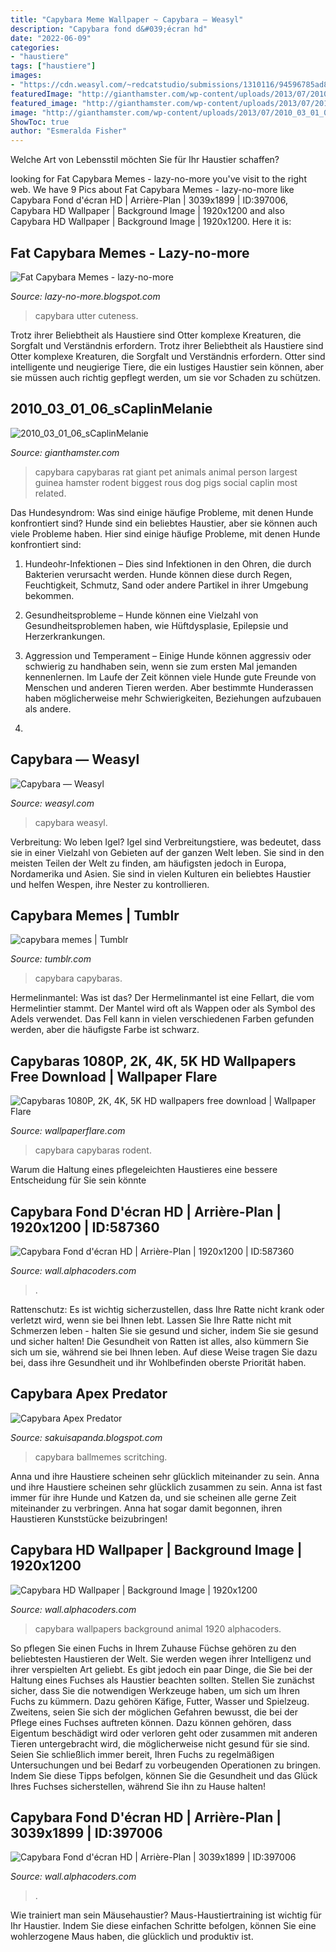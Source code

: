 ```yaml
---
title: "Capybara Meme Wallpaper ~ Capybara — Weasyl"
description: "Capybara fond d&#039;écran hd"
date: "2022-06-09"
categories:
- "haustiere"
tags: ["haustiere"]
images:
- "https://cdn.weasyl.com/~redcatstudio/submissions/1310116/94596785ad84f8515d4478dc2f95c29add678a0c58867235a438e7d6c967a090/redcatstudio-capybara.png"
featuredImage: "http://gianthamster.com/wp-content/uploads/2013/07/2010_03_01_06_sCaplinMelanie.jpg"
featured_image: "http://gianthamster.com/wp-content/uploads/2013/07/2010_03_01_06_sCaplinMelanie.jpg"
image: "http://gianthamster.com/wp-content/uploads/2013/07/2010_03_01_06_sCaplinMelanie.jpg"
ShowToc: true
author: "Esmeralda Fisher"
---
```



Welche Art von Lebensstil möchten Sie für Ihr Haustier schaffen?

	

		
looking for Fat Capybara Memes - lazy-no-more you've visit to the right web. We have 9 Pics about Fat Capybara Memes - lazy-no-more like Capybara Fond d&#039;écran HD | Arrière-Plan | 3039x1899 | ID:397006, Capybara HD Wallpaper | Background Image | 1920x1200 and also Capybara HD Wallpaper | Background Image | 1920x1200. Here it is:
		
    
## Fat Capybara Memes - Lazy-no-more

<img loading=lazy src="https://images-cdn.9gag.com/photo/a7WVPBx_700b.jpg" onerror="this.onerror=null;this.src='https://tse2.mm.bing.net/th?id=OIP.e4-iMAUYpbv8Po4RMDjZlQHaHZ&amp;pid=15.1';" alt="Fat Capybara Memes - lazy-no-more">

_Source: lazy-no-more.blogspot.com_

>capybara utter cuteness. 

	

Trotz ihrer Beliebtheit als Haustiere sind Otter komplexe Kreaturen, die Sorgfalt und Verständnis erfordern.
Trotz ihrer Beliebtheit als Haustiere sind Otter komplexe Kreaturen, die Sorgfalt und Verständnis erfordern. Otter sind intelligente und neugierige Tiere, die ein lustiges Haustier sein können, aber sie müssen auch richtig gepflegt werden, um sie vor Schaden zu schützen.

    
## 2010_03_01_06_sCaplinMelanie

<img loading=lazy src="http://gianthamster.com/wp-content/uploads/2013/07/2010_03_01_06_sCaplinMelanie.jpg" onerror="this.onerror=null;this.src='https://tse1.mm.bing.net/th?id=OIP.2PDmJW1l9A13UTbTQ-H2EAHaFs&amp;pid=15.1';" alt="2010_03_01_06_sCaplinMelanie">

_Source: gianthamster.com_

>capybara capybaras rat giant pet animals animal person largest guinea hamster rodent biggest rous dog pigs social caplin most related. 

	

Das Hundesyndrom: Was sind einige häufige Probleme, mit denen Hunde konfrontiert sind?
Hunde sind ein beliebtes Haustier, aber sie können auch viele Probleme haben. Hier sind einige häufige Probleme, mit denen Hunde konfrontiert sind:
1. Hundeohr-Infektionen – Dies sind Infektionen in den Ohren, die durch Bakterien verursacht werden. Hunde können diese durch Regen, Feuchtigkeit, Schmutz, Sand oder andere Partikel in ihrer Umgebung bekommen.

2. Gesundheitsprobleme – Hunde können eine Vielzahl von Gesundheitsproblemen haben, wie Hüftdysplasie, Epilepsie und Herzerkrankungen.

3. Aggression und Temperament – Einige Hunde können aggressiv oder schwierig zu handhaben sein, wenn sie zum ersten Mal jemanden kennenlernen. Im Laufe der Zeit können viele Hunde gute Freunde von Menschen und anderen Tieren werden. Aber bestimmte Hunderassen haben möglicherweise mehr Schwierigkeiten, Beziehungen aufzubauen als andere.

4.

    
## Capybara — Weasyl

<img loading=lazy src="https://cdn.weasyl.com/~redcatstudio/submissions/1310116/94596785ad84f8515d4478dc2f95c29add678a0c58867235a438e7d6c967a090/redcatstudio-capybara.png" onerror="this.onerror=null;this.src='https://tse2.mm.bing.net/th?id=OIP.QQ7wLvkDjE6jU1Gk1QIhmQHaHo&amp;pid=15.1';" alt="Capybara — Weasyl">

_Source: weasyl.com_

>capybara weasyl. 

	

Verbreitung: Wo leben Igel?
Igel sind Verbreitungstiere, was bedeutet, dass sie in einer Vielzahl von Gebieten auf der ganzen Welt leben. Sie sind in den meisten Teilen der Welt zu finden, am häufigsten jedoch in Europa, Nordamerika und Asien. Sie sind in vielen Kulturen ein beliebtes Haustier und helfen Wespen, ihre Nester zu kontrollieren.

    
## Capybara Memes | Tumblr

<img loading=lazy src="https://78.media.tumblr.com/d37081fdf594f0a5b8feb440cab3e641/tumblr_ownqkdQCaD1tksoy2o1_500.jpg" onerror="this.onerror=null;this.src='https://tse4.mm.bing.net/th?id=OIP.DDeCSDsV41ao6pd8zfh3TQD7D4&amp;pid=15.1';" alt="capybara memes | Tumblr">

_Source: tumblr.com_

>capybara capybaras. 

	

Hermelinmantel: Was ist das?
Der Hermelinmantel ist eine Fellart, die vom Hermelintier stammt. Der Mantel wird oft als Wappen oder als Symbol des Adels verwendet. Das Fell kann in vielen verschiedenen Farben gefunden werden, aber die häufigste Farbe ist schwarz.

    
## Capybaras 1080P, 2K, 4K, 5K HD Wallpapers Free Download | Wallpaper Flare

<img loading=lazy src="https://c0.wallpaperflare.com/preview/701/28/906/capybara-rodent-animal-mammal.jpg" onerror="this.onerror=null;this.src='https://tse1.mm.bing.net/th?id=OIP.2tSVRMMrhTcf0R1PIJcHfAHaE8&amp;pid=15.1';" alt="Capybaras 1080P, 2K, 4K, 5K HD wallpapers free download | Wallpaper Flare">

_Source: wallpaperflare.com_

>capybara capybaras rodent. 

	

Warum die Haltung eines pflegeleichten Haustieres eine bessere Entscheidung für Sie sein könnte

    
## Capybara Fond D&#039;écran HD | Arrière-Plan | 1920x1200 | ID:587360

<img loading=lazy src="https://images4.alphacoders.com/587/thumb-1920-587360.jpg" onerror="this.onerror=null;this.src='https://tse3.mm.bing.net/th?id=OIP.0TKrFsTTKm-FoQeO1vnYxQHaEo&amp;pid=15.1';" alt="Capybara Fond d&#039;écran HD | Arrière-Plan | 1920x1200 | ID:587360">

_Source: wall.alphacoders.com_

>. 

	

Rattenschutz: Es ist wichtig sicherzustellen, dass Ihre Ratte nicht krank oder verletzt wird, wenn sie bei Ihnen lebt.
Lassen Sie Ihre Ratte nicht mit Schmerzen leben - halten Sie sie gesund und sicher, indem Sie sie gesund und sicher halten! Die Gesundheit von Ratten ist alles, also kümmern Sie sich um sie, während sie bei Ihnen leben. Auf diese Weise tragen Sie dazu bei, dass ihre Gesundheit und ihr Wohlbefinden oberste Priorität haben.

    
## Capybara Apex Predator

<img loading=lazy src="https://pics.ballmemes.com/10-adorable-capybara-gifs-https-ift-tt-2sklzri-64615735.png" onerror="this.onerror=null;this.src='https://tse1.mm.bing.net/th?id=OIP.juQW-qq_9eg62yf0tnV-MQHaFw&amp;pid=15.1';" alt="Capybara Apex Predator">

_Source: sakuisapanda.blogspot.com_

>capybara ballmemes scritching. 

	

Anna und ihre Haustiere scheinen sehr glücklich miteinander zu sein.
Anna und ihre Haustiere scheinen sehr glücklich zusammen zu sein. Anna ist fast immer für ihre Hunde und Katzen da, und sie scheinen alle gerne Zeit miteinander zu verbringen. Anna hat sogar damit begonnen, ihren Haustieren Kunststücke beizubringen!

    
## Capybara HD Wallpaper | Background Image | 1920x1200

<img loading=lazy src="https://images.alphacoders.com/587/587355.jpg" onerror="this.onerror=null;this.src='https://tse4.mm.bing.net/th?id=OIP.dZQ739N06Z5esuRT4hdgRAHaEo&amp;pid=15.1';" alt="Capybara HD Wallpaper | Background Image | 1920x1200">

_Source: wall.alphacoders.com_

>capybara wallpapers background animal 1920 alphacoders. 

	

So pflegen Sie einen Fuchs in Ihrem Zuhause
Füchse gehören zu den beliebtesten Haustieren der Welt. Sie werden wegen ihrer Intelligenz und ihrer verspielten Art geliebt. Es gibt jedoch ein paar Dinge, die Sie bei der Haltung eines Fuchses als Haustier beachten sollten. Stellen Sie zunächst sicher, dass Sie die notwendigen Werkzeuge haben, um sich um Ihren Fuchs zu kümmern. Dazu gehören Käfige, Futter, Wasser und Spielzeug. Zweitens, seien Sie sich der möglichen Gefahren bewusst, die bei der Pflege eines Fuchses auftreten können. Dazu können gehören, dass Eigentum beschädigt wird oder verloren geht oder zusammen mit anderen Tieren untergebracht wird, die möglicherweise nicht gesund für sie sind. Seien Sie schließlich immer bereit, Ihren Fuchs zu regelmäßigen Untersuchungen und bei Bedarf zu vorbeugenden Operationen zu bringen. Indem Sie diese Tipps befolgen, können Sie die Gesundheit und das Glück Ihres Fuchses sicherstellen, während Sie ihn zu Hause halten!

    
## Capybara Fond D&#039;écran HD | Arrière-Plan | 3039x1899 | ID:397006

<img loading=lazy src="https://images6.alphacoders.com/397/thumb-1920-397006.jpg" onerror="this.onerror=null;this.src='https://tse1.mm.bing.net/th?id=OIP.T1uNxA1-YsvBO2LCXKHFFgHaEo&amp;pid=15.1';" alt="Capybara Fond d&#039;écran HD | Arrière-Plan | 3039x1899 | ID:397006">

_Source: wall.alphacoders.com_

>. 

	

Wie trainiert man sein Mäusehaustier?
Maus-Haustiertraining ist wichtig für Ihr Haustier. Indem Sie diese einfachen Schritte befolgen, können Sie eine wohlerzogene Maus haben, die glücklich und produktiv ist.

